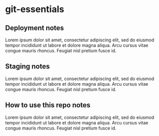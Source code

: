# git-essentials

## Deployment notes
Lorem ipsum dolor sit amet, consectetur adipiscing elit, sed do eiusmod tempor incididunt ut labore et dolore magna aliqua. Arcu cursus vitae congue mauris rhoncus. Feugiat nisl pretium fusce id. 

## Staging notes
Lorem ipsum dolor sit amet, consectetur adipiscing elit, sed do eiusmod tempor incididunt ut labore et dolore magna aliqua. Arcu cursus vitae congue mauris rhoncus. Feugiat nisl pretium fusce id. 

## How to use this repo notes
Lorem ipsum dolor sit amet, consectetur adipiscing elit, sed do eiusmod tempor incididunt ut labore et dolore magna aliqua. Arcu cursus vitae congue mauris rhoncus. Feugiat nisl pretium fusce id. 
